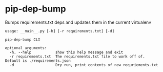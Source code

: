 # pip-dep-bump

Bumps requirements.txt deps and updates them in the current virtualenv

```
usage: __main__.py [-h] [-r requirements.txt] [-d]

pip-dep-bump CLI

optional arguments:
  -h, --help           show this help message and exit
  -r requirements.txt  The requirements.txt file to work off of. Default is ./requirements.json
  -d                   Dry run, print contents of new requriements.txt
```